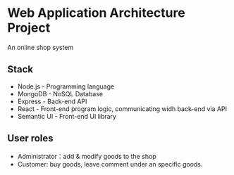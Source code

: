 # Web Application Architecture Project

An online shop system

## Stack

* Node.js - Programming language
* MongoDB - NoSQL Database
* Express - Back-end API
* React - Front-end program logic, communicating widh back-end via API
* Semantic UI - Front-end UI library

## User roles

- Administrator：add & modify goods to the shop
- Customer: buy goods, leave comment under an specific goods.

